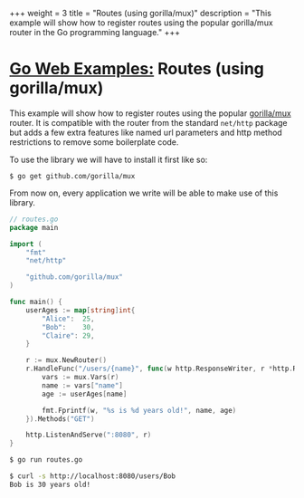 +++
weight = 3
title = "Routes (using gorilla/mux)"
description = "This example will show how to register routes using the popular gorilla/mux router in the Go programming language."
+++

# [Go Web Examples:](/) Routes (using gorilla/mux)

This example will show how to register routes using the popular <a target="_blank" href="https://github.com/gorilla/mux">gorilla/mux</a> router.
It is compatible with the router from the standard `net/http` package but adds a few extra features like named url parameters and http method restrictions to remove some boilerplate code.

To use the library we will have to install it first like so:

`$ go get github.com/gorilla/mux`

From now on, every application we write will be able to make use of this library.

``` go
// routes.go
package main

import (
	"fmt"
	"net/http"

	"github.com/gorilla/mux"
)

func main() {
	userAges := map[string]int{
		"Alice":  25,
		"Bob":    30,
		"Claire": 29,
	}

	r := mux.NewRouter()
	r.HandleFunc("/users/{name}", func(w http.ResponseWriter, r *http.Request) {
		vars := mux.Vars(r)
		name := vars["name"]
		age := userAges[name]

		fmt.Fprintf(w, "%s is %d years old!", name, age)
	}).Methods("GET")

	http.ListenAndServe(":8080", r)
}
```
``` sh
$ go run routes.go

$ curl -s http://localhost:8080/users/Bob
Bob is 30 years old!
```
